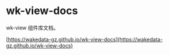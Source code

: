 # wk-view-docs

wk-view 组件库文档。

[https://wakedata-gz.github.io/wk-view-docs](https://wakedata-gz.github.io/wk-view-docs)